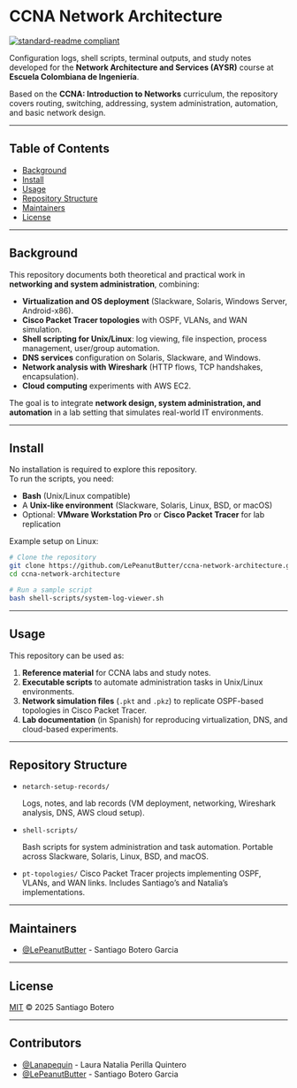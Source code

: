 # CCNA Network Architecture

[![standard-readme compliant](https://img.shields.io/badge/readme%20style-standard-brightgreen.svg?style=flat-square)](https://github.com/RichardLitt/standard-readme)

Configuration logs, shell scripts, terminal outputs, and study notes developed for the **Network Architecture and Services (AYSR)** course at **Escuela Colombiana de Ingeniería**.

Based on the **CCNA: Introduction to Networks** curriculum, the repository covers routing, switching, addressing, system administration, automation, and basic network design.

---

## Table of Contents

- [Background](#background)
- [Install](#install)
- [Usage](#usage)
- [Repository Structure](#repository-structure)
- [Maintainers](#maintainers)
- [License](#license)

---

## Background

This repository documents both theoretical and practical work in **networking and system administration**, combining:

- **Virtualization and OS deployment** (Slackware, Solaris, Windows Server, Android-x86).
- **Cisco Packet Tracer topologies** with OSPF, VLANs, and WAN simulation.
- **Shell scripting for Unix/Linux**: log viewing, file inspection, process management, user/group automation.
- **DNS services** configuration on Solaris, Slackware, and Windows.
- **Network analysis with Wireshark** (HTTP flows, TCP handshakes, encapsulation).
- **Cloud computing** experiments with AWS EC2.

The goal is to integrate **network design, system administration, and automation** in a lab setting that simulates real-world IT environments.

---

## Install

No installation is required to explore this repository.  
To run the scripts, you need:

- **Bash** (Unix/Linux compatible)
- A **Unix-like environment** (Slackware, Solaris, Linux, BSD, or macOS)
- Optional: **VMware Workstation Pro** or **Cisco Packet Tracer** for lab replication

Example setup on Linux:

```sh
# Clone the repository
git clone https://github.com/LePeanutButter/ccna-network-architecture.git
cd ccna-network-architecture

# Run a sample script
bash shell-scripts/system-log-viewer.sh
```

---

## Usage

This repository can be used as:

1. **Reference material** for CCNA labs and study notes.
2. **Executable scripts** to automate administration tasks in Unix/Linux environments.
3. **Network simulation files** (`.pkt` and `.pkz`) to replicate OSPF-based topologies in Cisco Packet Tracer.
4. **Lab documentation** (in Spanish) for reproducing virtualization, DNS, and cloud-based experiments.

---

## Repository Structure

- `netarch-setup-records/`

  Logs, notes, and lab records (VM deployment, networking, Wireshark analysis, DNS, AWS cloud setup).

- `shell-scripts/`

  Bash scripts for system administration and task automation. Portable across Slackware, Solaris, Linux, BSD, and macOS.

- `pt-topologies/`
  Cisco Packet Tracer projects implementing OSPF, VLANs, and WAN links. Includes Santiago’s and Natalia’s implementations.

---

## Maintainers

- [@LePeanutButter](https://github.com/LePeanutButter) - Santiago Botero Garcia

---

## License

[MIT](./LICENSE) © 2025 Santiago Botero

---

## Contributors

- [@Lanapequin](https://github.com/Lanapequin) - Laura Natalia Perilla Quintero
- [@LePeanutButter](https://github.com/LePeanutButter) - Santiago Botero Garcia
